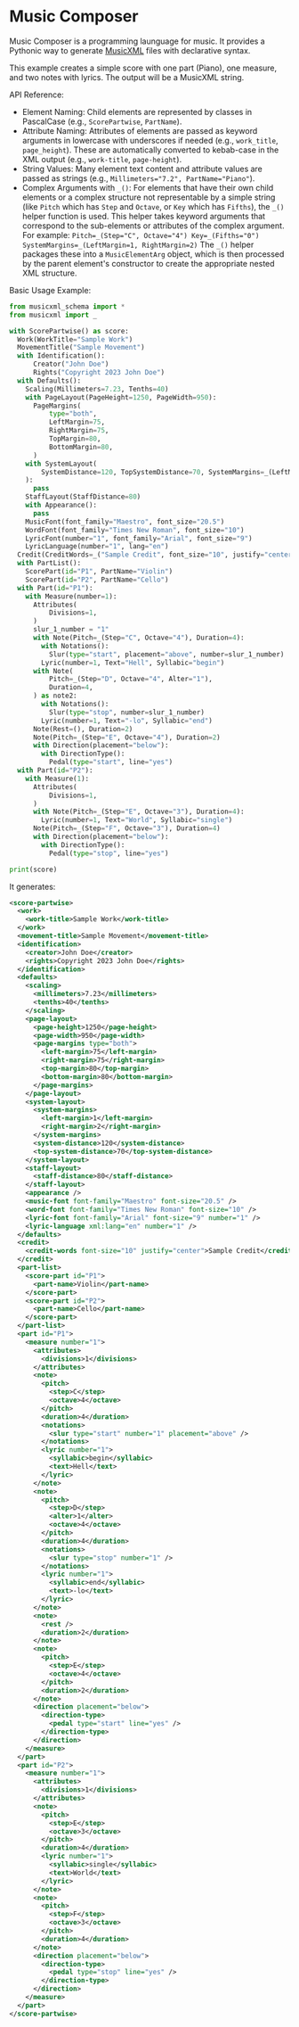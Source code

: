 # Music Composer

Music Composer is a programming launguage for music. It provides a Pythonic way to generate [MusicXML](https://www.w3.org/2021/06/musicxml40/tutorial/introduction/) files with declarative syntax. 


This example creates a simple score with one part (Piano), one measure, and two notes with lyrics. The output will be a MusicXML string.

API Reference:

* Element Naming: Child elements are represented by classes in PascalCase (e.g., `ScorePartwise`, `PartName`).
* Attribute Naming: Attributes of elements are passed as keyword arguments in lowercase with underscores if needed (e.g., `work_title`, `page_height`). These are automatically converted to kebab-case in the XML output (e.g., `work-title`, `page-height`).
* String Values: Many element text content and attribute values are passed as strings (e.g., `Millimeters="7.2", PartName="Piano"`).
* Complex Arguments with `_()`: For elements that have their own child elements or a complex structure not representable by a simple string (like `Pitch` which has `Step` and `Octave`, or `Key` which has `Fifths`), the `_()` helper function is used. This helper takes keyword arguments that correspond to the sub-elements or attributes of the complex argument. For example: `Pitch=_(Step="C", Octave="4") Key=_(Fifths="0") SystemMargins=_(LeftMargin=1, RightMargin=2)` The `_()` helper packages these into a `MusicElementArg` object, which is then processed by the parent element's constructor to create the appropriate nested XML structure.


Basic Usage Example:

```python
from musicxml_schema import *
from musicxml import _

with ScorePartwise() as score:
  Work(WorkTitle="Sample Work")
  MovementTitle("Sample Movement")
  with Identification():
      Creator("John Doe")
      Rights("Copyright 2023 John Doe")
  with Defaults():
    Scaling(Millimeters=7.23, Tenths=40)
    with PageLayout(PageHeight=1250, PageWidth=950):
      PageMargins(
          type="both",
          LeftMargin=75,
          RightMargin=75,
          TopMargin=80,
          BottomMargin=80,
      )
    with SystemLayout(
        SystemDistance=120, TopSystemDistance=70, SystemMargins=_(LeftMargin=1, RightMargin=2)
    ):
      pass
    StaffLayout(StaffDistance=80)
    with Appearance():
      pass
    MusicFont(font_family="Maestro", font_size="20.5")
    WordFont(font_family="Times New Roman", font_size="10")
    LyricFont(number="1", font_family="Arial", font_size="9")
    LyricLanguage(number="1", lang="en")
  Credit(CreditWords=_("Sample Credit", font_size="10", justify="center"))
  with PartList():
    ScorePart(id="P1", PartName="Violin")
    ScorePart(id="P2", PartName="Cello")
  with Part(id="P1"):
    with Measure(number=1):
      Attributes(
          Divisions=1,
      )
      slur_1_number = "1"
      with Note(Pitch=_(Step="C", Octave="4"), Duration=4):
        with Notations():
          Slur(type="start", placement="above", number=slur_1_number)
        Lyric(number=1, Text="Hell", Syllabic="begin")
      with Note(
          Pitch=_(Step="D", Octave="4", Alter="1"),
          Duration=4,
      ) as note2:
        with Notations():
          Slur(type="stop", number=slur_1_number)
        Lyric(number=1, Text="-lo", Syllabic="end")
      Note(Rest=(), Duration=2)
      Note(Pitch=_(Step="E", Octave="4"), Duration=2)
      with Direction(placement="below"):
        with DirectionType():
          Pedal(type="start", line="yes")
  with Part(id="P2"):
    with Measure(1):
      Attributes(
          Divisions=1,
      )
      with Note(Pitch=_(Step="E", Octave="3"), Duration=4):
        Lyric(number=1, Text="World", Syllabic="single")
      Note(Pitch=_(Step="F", Octave="3"), Duration=4)
      with Direction(placement="below"):
        with DirectionType():
          Pedal(type="stop", line="yes")

print(score)

```

It generates:

```xml
<score-partwise>
  <work>
    <work-title>Sample Work</work-title>
  </work>
  <movement-title>Sample Movement</movement-title>
  <identification>
    <creator>John Doe</creator>
    <rights>Copyright 2023 John Doe</rights>
  </identification>
  <defaults>
    <scaling>
      <millimeters>7.23</millimeters>
      <tenths>40</tenths>
    </scaling>
    <page-layout>
      <page-height>1250</page-height>
      <page-width>950</page-width>
      <page-margins type="both">
        <left-margin>75</left-margin>
        <right-margin>75</right-margin>
        <top-margin>80</top-margin>
        <bottom-margin>80</bottom-margin>
      </page-margins>
    </page-layout>
    <system-layout>
      <system-margins>
        <left-margin>1</left-margin>
        <right-margin>2</right-margin>
      </system-margins>
      <system-distance>120</system-distance>
      <top-system-distance>70</top-system-distance>
    </system-layout>
    <staff-layout>
      <staff-distance>80</staff-distance>
    </staff-layout>
    <appearance />
    <music-font font-family="Maestro" font-size="20.5" />
    <word-font font-family="Times New Roman" font-size="10" />
    <lyric-font font-family="Arial" font-size="9" number="1" />
    <lyric-language xml:lang="en" number="1" />
  </defaults>
  <credit>
    <credit-words font-size="10" justify="center">Sample Credit</credit-words>
  </credit>
  <part-list>
    <score-part id="P1">
      <part-name>Violin</part-name>
    </score-part>
    <score-part id="P2">
      <part-name>Cello</part-name>
    </score-part>
  </part-list>
  <part id="P1">
    <measure number="1">
      <attributes>
        <divisions>1</divisions>
      </attributes>
      <note>
        <pitch>
          <step>C</step>
          <octave>4</octave>
        </pitch>
        <duration>4</duration>
        <notations>
          <slur type="start" number="1" placement="above" />
        </notations>
        <lyric number="1">
          <syllabic>begin</syllabic>
          <text>Hell</text>
        </lyric>
      </note>
      <note>
        <pitch>
          <step>D</step>
          <alter>1</alter>
          <octave>4</octave>
        </pitch>
        <duration>4</duration>
        <notations>
          <slur type="stop" number="1" />
        </notations>
        <lyric number="1">
          <syllabic>end</syllabic>
          <text>-lo</text>
        </lyric>
      </note>
      <note>
        <rest />
        <duration>2</duration>
      </note>
      <note>
        <pitch>
          <step>E</step>
          <octave>4</octave>
        </pitch>
        <duration>2</duration>
      </note>
      <direction placement="below">
        <direction-type>
          <pedal type="start" line="yes" />
        </direction-type>
      </direction>
    </measure>
  </part>
  <part id="P2">
    <measure number="1">
      <attributes>
        <divisions>1</divisions>
      </attributes>
      <note>
        <pitch>
          <step>E</step>
          <octave>3</octave>
        </pitch>
        <duration>4</duration>
        <lyric number="1">
          <syllabic>single</syllabic>
          <text>World</text>
        </lyric>
      </note>
      <note>
        <pitch>
          <step>F</step>
          <octave>3</octave>
        </pitch>
        <duration>4</duration>
      </note>
      <direction placement="below">
        <direction-type>
          <pedal type="stop" line="yes" />
        </direction-type>
      </direction>
    </measure>
  </part>
</score-partwise>
```
